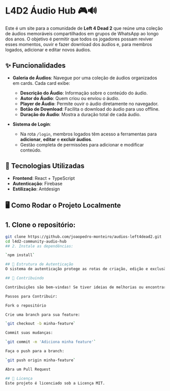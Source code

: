 # L4D2 Áudio Hub 🎮🔊

Este é um site para a comunidade de **Left 4 Dead 2** que reúne uma coleção de áudios memoráveis compartilhados em grupos de WhatsApp ao longo dos anos. O objetivo é permitir que todos os jogadores possam reviver esses momentos, ouvir e fazer download dos áudios e, para membros logados, adicionar e editar novos áudios.

## ✨ Funcionalidades

- **Galeria de Áudios**: Navegue por uma coleção de áudios organizados em cards. Cada card exibe:
  - **Descrição do Áudio**: Informação sobre o conteúdo do áudio.
  - **Autor do Áudio**: Quem criou ou enviou o áudio.
  - **Player de Áudio**: Permite ouvir o áudio diretamente no navegador.
  - **Botão de Download**: Facilita o download do áudio para uso offline.
  - **Duração do Áudio**: Mostra a duração total de cada áudio.
  
- **Sistema de Login**:
  - Na rota `/login`, membros logados têm acesso a ferramentas para **adicionar**, **editar** e **excluir áudios**.
  - Gestão completa de permissões para adicionar e modificar conteúdo.

## 🚀 Tecnologias Utilizadas

- **Frontend**: React + TypeScript
- **Autenticação**: Firebase
- **Estilização**: Antdesign

## 🖥️ Como Rodar o Projeto Localmente

## 1. **Clone o repositório**:

   ```bash
   git clone https://github.com/joaopedro-monteiro/audios-left4dead2.git
   cd l4d2-community-audio-hub
## 2. Instale as dependências:

`npm install`

## 🔑 Estrutura de Autenticação
O sistema de autenticação protege as rotas de criação, edição e exclusão de áudios. Apenas usuários logados podem acessar essas funcionalidades, e o login pode ser feito diretamente na página /login.

## 👤 Contribuindo

Contribuições são bem-vindas! Se tiver ideias de melhorias ou encontrar algum bug, sinta-se à vontade para abrir uma issue ou enviar um Pull Request.

Passos para Contribuir:

Fork o repositório

Crie uma branch para sua feature:

`git checkout -b minha-feature`

Commit suas mudanças:

`git commit -m 'Adiciona minha feature'`

Faça o push para a branch:

`git push origin minha-feature`

Abra um Pull Request

## 📜 Licença
Este projeto é licenciado sob a Licença MIT.
